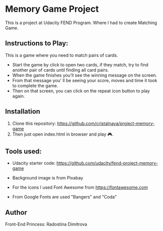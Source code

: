 # Memory Game Project

This is a project at Udacity FEND Program. Where I had to create Matching Game.


## Instructions to Play:

This is a game where you need to match pairs of cards. 
* Start the game by click to open two cards, if they match, try to find another pair of cards until finding all card pairs. 
* When the game finishes you'll see the winning message on the screen. 
* From that message you' ll be seeing your score, moves and time it took to complete the game. 
* Then on that screen, you can click on the repeat icon button to play again.

## Installation

1. Clone this repository: https://github.com/cristalnaya/project-memory-game
2. Then just open index.html in browser and play 🎮.

## Tools used: 

*  Udacity starter code: https://github.com/udacity/fend-project-memory-game

*  Background image is from Pixabay

* For the icons I used Font Awesome from https://fontawesome.com
* From Google Fonts are used "Bangers" and "Coda"


## Author

Front-End Princess: Radostina Dimitrova
